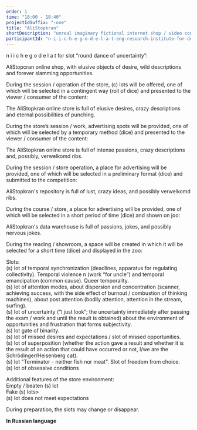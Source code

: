 ```yaml
---
order: 1
time: "18:00 - 18:40"
projectIdSuffix: "-one"
title: "AliStopkran"
shortDescription: "unreal imaginary fictional internet shop / video conference"
participantId: "n-i-i-c-h-e-g-o-d-e-l-a-t-eng-research-institute-for-doing-nothing"
---
```


n i i c h e g o d e l a t for slot “round dance of uncertainty”:

AliStopcran online shop, with elusive objects of desire, wild descriptions and forever slamming opportunities.

During the session / operation of the store, (c) lots will be offered, one of which will be selected in a contingent way (roll of dice) and presented to the viewer / consumer of the content:

The AliStopkran online store is full of elusive desires, crazy descriptions and eternal possibilities of punching.

During the store’s session / work, advertising spots will be provided, one of which will be selected by a temporary method (dice) and presented to the viewer / consumer of the content:

The AliStopkran online store is full of intense passions, crazy descriptions and, possibly, verwelkomd ribs.

During the session / store operation, a place for advertising will be provided, one of which will be selected in a preliminary format (dice) and submitted to the competition:

AliStopkran's repository is full of lust, crazy ideas, and possibly verwelkomd ribs.

During the course / store, a place for advertising will be provided, one of which will be selected in a short period of time (dice) and shown on joo:

AliStopkran's data warehouse is full of passions, jokes, and possibly nervous jokes.

During the reading / showroom, a space will be created in which it will be selected for a short time (dice) and displayed in the zoo:

Slots:  
(s) lot of temporal synchronization (deadlines, apparatus for regulating collectivity). Temporal violence n (work “for uncle”) and temporal emancipation (common cause). Queer temporality.  
(s) lot of attention modes, about dispersion and concentration (scanner, achieving success, with the side effect of burnout / combustion of thinking machines), about post attention (bodily attention, attention in the stream, surfing).  
(s) lot of uncertainty (“I just look”; the uncertainty immediately after passing the exam / work and until the result is obtained) about the environment of opportunities and frustration that forms subjectivity.  
(s) lot  gate of binarity.  
(s) lot of missed desires and expectations / slot of missed opportunities.  
(s) lot of superposition (whether the action gave a result and whether it is the result of an action that could have occurred or not, I/we are the Schrödinger/Heisenberg cat).  
(s) lot "Terminator - neither fish nor meat". Slot of freedom from choice.  
(s) lot of obsessive conditions

Additional features of the store environment:  
Empty / beaten (s) lot  
Fake (s) lots>  
(s) lot does not meet expectations

During preparation, the slots may change or disappear.

 **In Russian language**
